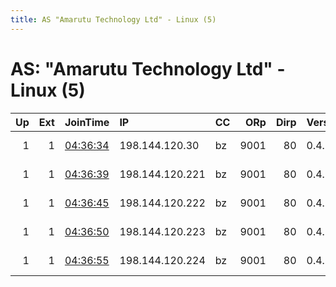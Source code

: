 ```yaml
---
title: AS "Amarutu Technology Ltd" - Linux (5)
---
```


# AS: "Amarutu Technology Ltd" - Linux (5)

|   Up |   Ext | JoinTime                                                                                            | IP              | CC   |   ORp |   Dirp | Version   | Contact          | Nickname   |   eFamMembers |
|-----:|------:|:----------------------------------------------------------------------------------------------------|:----------------|:-----|------:|-------:|:----------|:-----------------|:-----------|--------------:|
|    1 |     1 | [04:36:34](https://metrics.torproject.org/rs.html#details/18E9B9EF2D6BD6DEBB0F6A443CB195E041389398) | 198.144.120.30  | bz   |  9001 |     80 | 0.4.2.7   | hfj at ru dot de | UAyyyy1    |             6 |
|    1 |     1 | [04:36:39](https://metrics.torproject.org/rs.html#details/15FD9187ED210CDE1AD40475D305A9137F0F5959) | 198.144.120.221 | bz   |  9001 |     80 | 0.4.2.7   | hfj at ru dot de | UAyyyy2    |             6 |
|    1 |     1 | [04:36:45](https://metrics.torproject.org/rs.html#details/5D723408040C3EB7C8A75FAA8232690DA8BEA1DF) | 198.144.120.222 | bz   |  9001 |     80 | 0.4.2.7   | hfj at ru dot de | UAyyyy3    |             6 |
|    1 |     1 | [04:36:50](https://metrics.torproject.org/rs.html#details/C10649F04B9ACCCA6A6B46258A99D48D67DF6A64) | 198.144.120.223 | bz   |  9001 |     80 | 0.4.2.7   | hfj at ru dot de | UAyyyy4    |             6 |
|    1 |     1 | [04:36:55](https://metrics.torproject.org/rs.html#details/A2415E2FEF1972055EC0CBDF688717DF4C453AED) | 198.144.120.224 | bz   |  9001 |     80 | 0.4.2.7   | hfj at ru dot de | UAyyyy5    |             6 |
